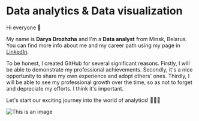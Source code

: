# Data analytics & Data visualization

Hi everyone :wave:

My name is **Darya Drozhzha** and I'm a **Data analyst** from Minsk, Belarus. You can find more info about me and my career path using my page in [LinkedIn](https://www.linkedin.com/in/daryadrozhzha/).

To be honest, I created GitHub for several significant reasons. Firstly, I will be able to demonstrate my professional achievements. Secondly, it's a nice opportunity to share my own experience and adopt others' ones. Thirdly, I will be able to see my professional growth over the time, so as not to forget and depreciate my efforts. I think it's important.

Let's start our exciting journey into the world of analytics! :rocket::rocket::rocket:

![This is an image](https://cxl.com/wp-content/uploads/2017/05/know-everything.png)
